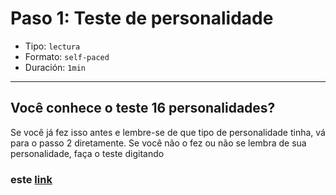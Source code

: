 # Paso 1: Teste de personalidade

* Tipo: `lectura`
* Formato: `self-paced`
* Duración: `1min`

***

## Você conhece o teste 16 personalidades?

Se você já fez isso antes e lembre-se de que tipo de personalidade tinha, vá para
o passo 2 diretamente. Se você não o fez ou não se lembra de sua personalidade,
faça o teste digitando
### este [link](https://www.16personalities.com/br/teste-de-personalidade)
